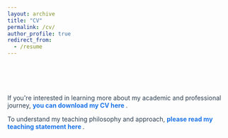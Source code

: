 ```yaml
---
layout: archive
title: "CV"
permalink: /cv/
author_profile: true
redirect_from:
  - /resume
---
```


<h2 style="margin-bottom: 4em; text-align: left;"></h2>

<p style="text-align: left; font-size: 1em; color: #2c3e50;">
  If you're interested in learning more about my academic and professional journey, 
  <a href="/assets/CV.pdf" target="_blank" style="font-weight: bold; text-decoration: none; color: #1a73e8;">
    you can download my CV here
  </a>.
</p>

<p style="text-align: left; font-size: 1em; color: #2c3e50;">
  To understand my teaching philosophy and approach, 
  <a href="/assets/My Teaching Statement.pdf" target="_blank" style="font-weight: bold; text-decoration: none; color: #1a73e8;">
    please read my teaching statement here
  </a>.
</p>
